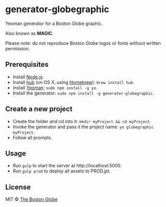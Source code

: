 # generator-globegraphic

Yeoman generator for a Boston Globe graphic.

Also known as **MAGIC**.

Please note: do not reproduce Boston Globe logos or fonts without written permission.

## Prerequisites

- Install [Node.js](http://nodejs.org/).
- Install [hub](https://github.com/github/hub) (on OS X, using [Homebrew](http://brew.sh)): `brew install hub`.
- Install [Yeoman](http://yeoman.io/): `sudo npm install -g yo`.
- Install the generator: `sudo npm install -g generator-globegraphic`.

## Create a new project
- Create the folder and cd into it: `mkdir myProject && cd myProject`.
- Invoke the generator and pass it the project name: `yo globegraphic myProject`.
- Follow all prompts.

## Usage
- Run `gulp` to start the server at http://localhost:5000.
- Run `gulp prod` to deploy all assets to PROD.jpt.
 
## License


MIT © [The Boston Globe](http://github.com/BostonGlobe)
